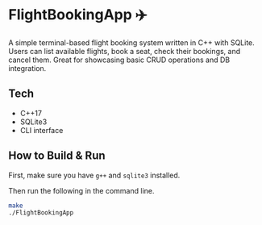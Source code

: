 # FlightBookingApp ✈️

A simple terminal-based flight booking system written in C++ with SQLite. Users can list available flights, book a seat, check their bookings, and cancel them. Great for showcasing basic CRUD operations and DB integration.

## Tech

- C++17
- SQLite3
- CLI interface

## How to Build & Run

First, make sure you have `g++` and `sqlite3` installed.

Then run the following in the command line.
```bash
make
./FlightBookingApp

